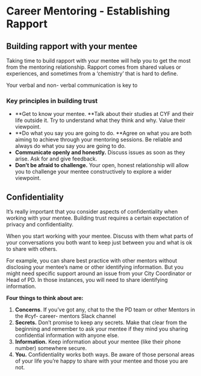 # Career Mentoring - Establishing Rapport

## **Building rapport with your mentee**

Taking time to build rapport with your mentee will help you to get the most from the mentoring relationship. Rapport comes from shared values or experiences, and sometimes from a ‘chemistry’ that is hard to define.&#x20;

Your verbal and non- verbal communication is key to&#x20;



### **Key principles in building trust**

* **Get to know your mentee.  **Talk about their studies at CYF and their life outside it.  Try to understand what they think and why.  Value their viewpoint.
* **Do what you say you are going to do.  **Agree on what you are both aiming to achieve through your mentoring sessions.  Be reliable and always do what you say you are going to do.
* **Communicate openly and honestly.**  Discuss issues as soon as they arise.  Ask for and give feedback.
* **Don’t be afraid to challenge.**  Your open, honest relationship will allow you to challenge your mentee constructively to explore a wider viewpoint.

## **Confidentiality**

It’s really important that you consider aspects of confidentiality when working with your mentee. Building trust requires a certain expectation of privacy and confidentiality.&#x20;

When you start working with your mentee. Discuss with them what parts of your conversations you both want to keep just between you and what is ok to share with others.&#x20;

For example, you can share best practice with other mentors without disclosing your mentee’s name or other identifying information. But you might need specific support around an issue from your City Coordinator or Head of PD. In those instances, you will need to share identifying information.

**Four things to think about are:**

1. **Concerns**. If you’ve got any, chat to the the PD team or other Mentors in the #cyf- career- mentors Slack channel
2. **Secrets.** Don’t promise to keep any secrets.  Make that clear from the beginning and remember to ask your mentee if they mind you sharing confidential information with anyone else.
3. **Information.** Keep information about your mentee (like their phone number) somewhere secure. &#x20;
4. **You.**  Confidentiality works both ways.  Be aware of those personal areas of your life you’re happy to share with your mentee and those you are not.
